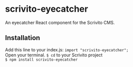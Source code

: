 # scrivito-eyecatcher
An eyecatcher React component for the Scrivito CMS.

## Installation
Add this line to your index.js:
```import "scrivito-eyecatcher";```  
Open your terminal. 
```$ cd``` to your Scrivito project  
```$ npm install scrivito-eyecatcher```
